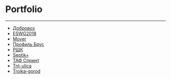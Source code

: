 <h1>Portfolio</h1>
<hr>
<ul>
  <li><a href="dobrovoz">Добровоз</a></li>
  <li><a href="genetic">ESWG2018</a></li>
  <li><a href="mover">Mover</a></li>
  <li><a href="profil-brus">Профиль Брус</a></li>
  <li><a href="rshk">РШК</a></li>
  <li><a href="septik+">Septik+</a></li>
  <li><a href="taf">ТАФ Спринт</a></li>
  <li><a href="tnt-ulica">Tnt-ulica</a></li>
  <li><a href="troika-gorod">Troika-gorod</a></li>
</ul>